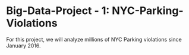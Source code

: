 # Big-Data-Project - 1: NYC-Parking-Violations
For this project, we will analyze millions of NYC Parking violations since January 2016.


